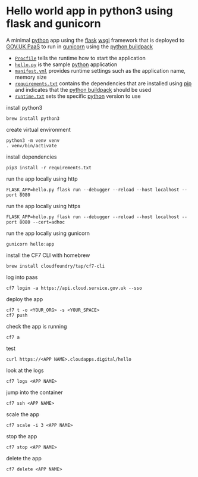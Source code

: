 # Hello world app in python3 using flask and gunicorn 


A minimal [python] app using the [flask] [wsgi] framework that is deployed to [GOV.UK PaaS] to run in [gunicorn] using the [python buildpack]

- [`Procfile`](Procfile) tells the runtime how to start the application 
- [`hello.py`](hello.py) is the sample [python] application
- [`manifest.yml`](manifest.yml) provides runtime settings such as the application name, memory size 
- [`requirements.txt`](requirements.txt) contains the dependencies that are installed using [pip] and indicates that the [python buildpack] should be used
- [`runtime.txt`](runtime.txt) sets the specific [python] version to use

install python3
```
brew install python3
```

create virtual environment
```
python3 -m venv venv
. venv/bin/activate
```

install dependencies
```
pip3 install -r requirements.txt
```

run the app locally using http
```
FLASK_APP=hello.py flask run --debugger --reload --host localhost --port 8080
```

run the app locally using https
```
FLASK_APP=hello.py flask run --debugger --reload --host localhost --port 8080 --cert=adhoc
```

run the app locally using gunicorn
```
gunicorn hello:app
```

install the CF7 CLI with homebrew

```
brew install cloudfoundry/tap/cf7-cli
```

log into paas

```
cf7 login -a https://api.cloud.service.gov.uk --sso
```

deploy the app
```
cf7 t -o <YOUR_ORG> -s <YOUR_SPACE>
cf7 push
```

check the app is running
```
cf7 a
```

test
```
curl https://<APP NAME>.cloudapps.digital/hello
```

look at the logs
```
cf7 logs <APP NAME>
```

jump into the container

```
cf7 ssh <APP NAME>
```

scale the app
```
cf7 scale -i 3 <APP NAME>
```

stop the app
```
cf7 stop <APP NAME>
```

delete the app
```
cf7 delete <APP NAME>
```
[flask]:https://palletsprojects.com/p/flask/
[gunicorn]: https://gunicorn.org/
[pip]: https://pip.pypa.io/en/stable/
[python]: https://docs.python.org/3/
[python buildpack]: https://docs.cloudfoundry.org/buildpacks/python/index.html
[wsgi]: https://wsgi.readthedocs.io/en/latest/
[GOV.UK PaaS]: https://docs.cloud.service.gov.uk
